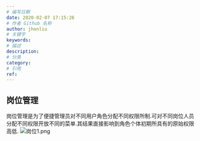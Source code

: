 ```yaml
---
# 编写日期
date: 2020-02-07 17:15:26
# 作者 Github 名称
author: jhonliu
# 关键字
keywords:
# 描述
description:
# 分类
category: 
# 引用
ref:
---
```


## 岗位管理
岗位管理是为了便捷管理员对不同用户角色分配不同权限所制.可对不同岗位人员分配不同权限开放不同的菜单.其结果直接影响到角色个体初期所具有的原始权限高低.
![岗位1.png](http://dgiot-1253666439.cos.ap-shanghai-fsi.myqcloud.com/shuwa_tech/zh/product/dgiot/tenant/job/%E5%B2%97%E4%BD%8D1.png)